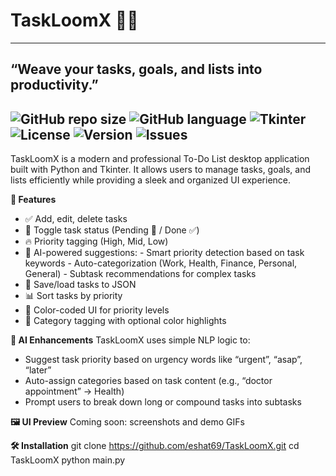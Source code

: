 
# TaskLoomX 🧵✨
---
**“Weave your tasks, goals, and lists into productivity.”**
---
![GitHub repo size](https://img.shields.io/github/repo-size/eshat69/TaskLoomX)
![GitHub language](https://img.shields.io/github/languages/top/eshat69/TaskLoomX)
![Tkinter](https://img.shields.io/badge/Tkinter-GUI-brightgreen?style=flat-square)
![License](https://img.shields.io/badge/License-MIT-yellow?style=flat-square)
![Version](https://img.shields.io/badge/Version-1.0.0-orange?style=flat-square)
![Issues](https://img.shields.io/github/issues/yourusername/TaskLoomX?style=flat-square)
---
<p>
  TaskLoomX is a modern and professional To-Do List desktop application built with Python and Tkinter.  
  It allows users to manage tasks, goals, and lists efficiently while providing a sleek and organized UI experience.  
</p>

**🚀 Features**
- ✅ Add, edit, delete tasks
- 🔁 Toggle task status (Pending 🔵 / Done ✅)
- 🔥 Priority tagging (High, Mid, Low)
- 🧠 AI-powered suggestions:
      - Smart priority detection based on task keywords
      - Auto-categorization (Work, Health, Finance, Personal, General)
      - Subtask recommendations for complex tasks
- 📂 Save/load tasks to JSON
- 📊 Sort tasks by priority
- 🎨 Color-coded UI for priority levels
- 🧵 Category tagging with optional color highlights

**🧠 AI Enhancements**
TaskLoomX uses simple NLP logic to:
- Suggest task priority based on urgency words like “urgent”, “asap”, “later”
- Auto-assign categories based on task content (e.g., “doctor appointment” → Health)
- Prompt users to break down long or compound tasks into subtasks

**🖼️ UI Preview**
Coming soon: screenshots and demo GIFs

**🛠️ Installation**
git clone https://github.com/eshat69/TaskLoomX.git
cd TaskLoomX
python main.py


